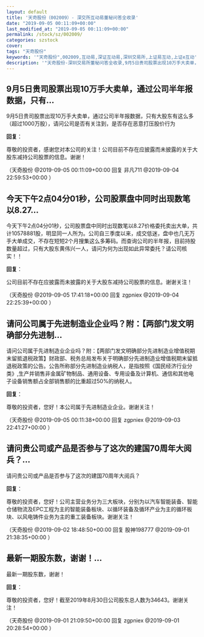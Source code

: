 ```yaml
---
layout: default
title: '天奇股份（002009）- 深交所互动易董秘问答全收录'
date: "2019-09-05 00:11:09+00:00"
last_modified_at: "2019-09-05 00:11:09+00:00"
permalink: /stock/sz/002009/
categories: szstock
cover: 
tags: "天奇股份"
keywords: '"天奇股份",002009,互动易,深证互动易,深圳交易所,上证易互动,上证e互动'
description: '"天奇股份-深圳交易所董秘问答全收录,9月5日贵司股票出现10万手大卖单，通过公司半年报数据，只有大股东有这么多（超过1000万股），请问公司是否有关注到，是否存在恶意打压股价行为"'
---
```


## 9月5日贵司股票出现10万手大卖单，通过公司半年报数据，只有...

9月5日贵司股票出现10万手大卖单，通过公司半年报数据，只有大股东有这么多（超过1000万股），请问公司是否有关注到，是否存在恶意打压股价行为

**回复**：

尊敬的投资者，感谢您对本公司的关注！公司目前不存在应披露而未披露的关于大股东减持公司股票的信息。谢谢！ 

（天奇股份  @2019-09-05 00:11:09+00:00 回复 非凡711  @2019-09-04 22:59:53+00:00 ）

## 今天下午2点04分01秒，公司股票盘中同时出现数笔以8.27...

今天下午2点04分01秒，公司股票盘中同时出现数笔以8.27价格委托卖出大单，共计10578881股，明显同一人所为。公司自三季度以来，成交低迷，盘中也几无万手大单成交，不存在短短2个月搜集这么多筹码。而查询公司的半年报，目前持股数量超过，只有大股东黄伟兴一人，请问为何为出现如此异常委托？请公司核实！！

**回复**：

公司目前不存在应披露而未披露的关于大股东减持公司股票的信息。谢谢关注！ 

（天奇股份  @2019-09-05 17:41:18+00:00 回复 zgpniex  @2019-09-04 22:25:39+00:00 ）

## 请问公司属于先进制造业企业吗？附：【两部门发文明确部分先进制...

请问公司属于先进制造业企业吗？附：【两部门发文明确部分先进制造业增值税期末留抵退税政策】财政部、税务总局发布关于明确部分先进制造业增值税期末留抵退税政策的公告。公告所称部分先进制造业纳税人，是指按照《国民经济行业分类》,生产并销售非金属矿物制品、通用设备、专用设备及计算机、通信和其他电子设备销售额占全部销售额的比重超过50%的纳税人。

**回复**：

尊敬的投资者，您好！本公司属于先进制造业企业。谢谢关注！ 

（天奇股份  @2019-09-05 00:11:38+00:00 回复 zgpniex  @2019-09-03 22:41:27+00:00 ）

## 请问贵公司或产品是否参与了这次的建国70周年大阅兵？...

请问贵公司或产品是否参与了这次的建国70周年大阅兵？

**回复**：

尊敬的投资者，您好！公司主营业务分为三大板块，分别为以汽车智能装备、智能仓储物流及EPC工程为主的智能装备板块、以循环装备及循环产业为主的循环板块、以风电铸件业务为主的重工装备板块。谢谢关注！ 

（天奇股份  @2019-09-02 18:48:50+00:00 回复 股神198777  @2019-09-01 21:38:35+00:00 ）

## 最新一期股东数，谢谢！...

最新一期股东数，谢谢！

**回复**：

尊敬的投资者，您好！截至2019年8月30日公司股东总人数为34643。谢谢关注！ 

（天奇股份  @2019-09-01 21:09:50+00:00 回复 zgpniex  @2019-09-01 20:28:54+00:00 ）

